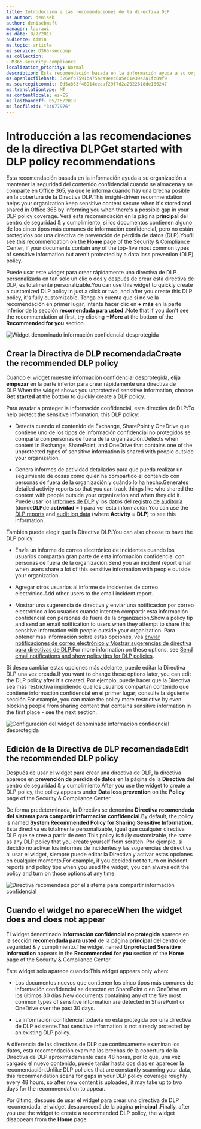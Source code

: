 ```yaml
---
title: Introducción a las recomendaciones de la directiva DLP
ms.author: deniseb
author: denisebmsft
manager: laurawi
ms.date: 8/7/2017
audience: Admin
ms.topic: article
ms.service: O365-seccomp
ms.collection:
- M365-security-compliance
localization_priority: Normal
description: Esta recomendación basada en la información ayuda a su organización a mantener la seguridad del contenido confidencial cuando se almacena y se comparte en Office 365, ya que le informa cuando hay una brecha posible en la cobertura de la Directiva DLP. Verá esta recomendación en la Página principal del centro de seguridad &amp; y cumplimiento, si los documentos contienen alguno de los cinco tipos más comunes de información confidencial, pero no están protegidos por una directiva DLP.
ms.openlocfilehash: 326efb7591ba75ada9eec6a5e61e39e2a1fc09f9
ms.sourcegitcommit: 0d5a863f48914eeaaf29f7d2a2022618de186247
ms.translationtype: MT
ms.contentlocale: es-ES
ms.lasthandoff: 05/15/2019
ms.locfileid: "34077976"
---
```

# <a name="get-started-with-dlp-policy-recommendations"></a><span data-ttu-id="c16b2-104">Introducción a las recomendaciones de la directiva DLP</span><span class="sxs-lookup"><span data-stu-id="c16b2-104">Get started with DLP policy recommendations</span></span>

<span data-ttu-id="c16b2-105">Esta recomendación basada en la información ayuda a su organización a mantener la seguridad del contenido confidencial cuando se almacena y se comparte en Office 365, ya que le informa cuando hay una brecha posible en la cobertura de la Directiva DLP.</span><span class="sxs-lookup"><span data-stu-id="c16b2-105">This insight-driven recommendation helps your organization keep sensitive content secure when it's stored and shared in Office 365 by informing you when there's a possible gap in your DLP policy coverage.</span></span> <span data-ttu-id="c16b2-106">Verá esta recomendación en la página **principal** del centro de seguridad &amp; y cumplimiento, si los documentos contienen alguno de los cinco tipos más comunes de información confidencial, pero no están protegidos por una directiva de prevención de pérdida de datos (DLP).</span><span class="sxs-lookup"><span data-stu-id="c16b2-106">You'll see this recommendation on the **Home** page of the Security &amp; Compliance Center, if your documents contain any of the top-five most common types of sensitive information but aren't protected by a data loss prevention (DLP) policy.</span></span> 
  
<span data-ttu-id="c16b2-107">Puede usar este widget para crear rápidamente una directiva de DLP personalizada en tan solo un clic o dos y después de crear esta directiva de DLP, es totalmente personalizable.</span><span class="sxs-lookup"><span data-stu-id="c16b2-107">You can use this widget to quickly create a customized DLP policy in just a click or two, and after you create this DLP policy, it's fully customizable.</span></span> <span data-ttu-id="c16b2-108">Tenga en cuenta que si no ve la recomendación en primer lugar, intente hacer clic en **+ más** en la parte inferior de la sección **recomendada para usted** .</span><span class="sxs-lookup"><span data-stu-id="c16b2-108">Note that if you don't see the recommendation at first, try clicking **+More** at the bottom of the **Recommended for you** section.</span></span> 
  
![Widget denominado información confidencial desprotegida](media/91bc04d2-6eff-4294-8b73-b2d56d26ffc4.png)
  
## <a name="create-the-recommended-dlp-policy"></a><span data-ttu-id="c16b2-110">Crear la Directiva de DLP recomendada</span><span class="sxs-lookup"><span data-stu-id="c16b2-110">Create the recommended DLP policy</span></span>

<span data-ttu-id="c16b2-111">Cuando el widget muestre información confidencial desprotegida, elija **empezar** en la parte inferior para crear rápidamente una directiva de DLP.</span><span class="sxs-lookup"><span data-stu-id="c16b2-111">When the widget shows you unprotected sensitive information, choose **Get started** at the bottom to quickly create a DLP policy.</span></span> 
  
<span data-ttu-id="c16b2-112">Para ayudar a proteger la información confidencial, esta directiva de DLP:</span><span class="sxs-lookup"><span data-stu-id="c16b2-112">To help protect the sensitive information, this DLP policy:</span></span>
  
- <span data-ttu-id="c16b2-113">Detecta cuando el contenido de Exchange, SharePoint y OneDrive que contiene uno de los tipos de información confidencial no protegidos se comparte con personas de fuera de la organización.</span><span class="sxs-lookup"><span data-stu-id="c16b2-113">Detects when content in Exchange, SharePoint, and OneDrive that contains one of the unprotected types of sensitive information is shared with people outside your organization.</span></span>
    
- <span data-ttu-id="c16b2-114">Genera informes de actividad detallados para que pueda realizar un seguimiento de cosas como quién ha compartido el contenido con personas de fuera de la organización y cuándo lo ha hecho.</span><span class="sxs-lookup"><span data-stu-id="c16b2-114">Generates detailed activity reports so that you can track things like who shared the content with people outside your organization and when they did it.</span></span> <span data-ttu-id="c16b2-115">Puede usar los [informes de DLP](view-the-dlp-reports.md) y los datos del [registro de auditoría](search-the-audit-log-in-security-and-compliance.md) (donde**DLP**de **actividad** = ) para ver esta información.</span><span class="sxs-lookup"><span data-stu-id="c16b2-115">You can use the [DLP reports](view-the-dlp-reports.md) and [audit log data](search-the-audit-log-in-security-and-compliance.md) (where **Activity** = **DLP**) to see this information.</span></span>
    
<span data-ttu-id="c16b2-116">También puede elegir que la Directiva DLP:</span><span class="sxs-lookup"><span data-stu-id="c16b2-116">You can also choose to have the DLP policy:</span></span>
  
- <span data-ttu-id="c16b2-117">Envíe un informe de correo electrónico de incidentes cuando los usuarios compartan gran parte de esta información confidencial con personas de fuera de la organización.</span><span class="sxs-lookup"><span data-stu-id="c16b2-117">Send you an incident report email when users share a lot of this sensitive information with people outside your organization.</span></span>
    
- <span data-ttu-id="c16b2-118">Agregar otros usuarios al informe de incidentes de correo electrónico.</span><span class="sxs-lookup"><span data-stu-id="c16b2-118">Add other users to the email incident report.</span></span>
    
- <span data-ttu-id="c16b2-119">Mostrar una sugerencia de directiva y enviar una notificación por correo electrónico a los usuarios cuando intenten compartir esta información confidencial con personas de fuera de la organización.</span><span class="sxs-lookup"><span data-stu-id="c16b2-119">Show a policy tip and send an email notification to users when they attempt to share this sensitive information with people outside your organization.</span></span> <span data-ttu-id="c16b2-120">Para obtener más información sobre estas opciones, vea [enviar notificaciones de correo electrónico y Mostrar sugerencias de directiva para directivas de DLP](use-notifications-and-policy-tips.md).</span><span class="sxs-lookup"><span data-stu-id="c16b2-120">For more information on these options, see [Send email notifications and show policy tips for DLP policies](use-notifications-and-policy-tips.md).</span></span>
    
<span data-ttu-id="c16b2-121">Si desea cambiar estas opciones más adelante, puede editar la Directiva DLP una vez creada.</span><span class="sxs-lookup"><span data-stu-id="c16b2-121">If you want to change these options later, you can edit the DLP policy after it's created.</span></span> <span data-ttu-id="c16b2-122">Por ejemplo, puede hacer que la Directiva sea más restrictiva impidiendo que los usuarios compartan contenido que contiene información confidencial en el primer lugar; consulte la siguiente sección.</span><span class="sxs-lookup"><span data-stu-id="c16b2-122">For example, you can make the policy more restrictive by even blocking people from sharing content that contains sensitive information in the first place - see the next section.</span></span>
  
![Configuración del widget denominado información confidencial desprotegida](media/b6106cbd-1bed-4582-aaef-b678de470c9b.png)
  
## <a name="edit-the-recommended-dlp-policy"></a><span data-ttu-id="c16b2-124">Edición de la Directiva de DLP recomendada</span><span class="sxs-lookup"><span data-stu-id="c16b2-124">Edit the recommended DLP policy</span></span>

<span data-ttu-id="c16b2-125">Después de usar el widget para crear una directiva de DLP, la directiva aparece en **prevención de pérdida de datos** en la página de la **Directiva** del centro de seguridad &amp; y cumplimiento.</span><span class="sxs-lookup"><span data-stu-id="c16b2-125">After you use the widget to create a DLP policy, the policy appears under **Data loss prevention** on the **Policy** page of the Security &amp; Compliance Center.</span></span> 
  
<span data-ttu-id="c16b2-126">De forma predeterminada, la Directiva se denomina **Directiva recomendada del sistema para compartir información confidencial**.</span><span class="sxs-lookup"><span data-stu-id="c16b2-126">By default, the policy is named **System Recommended Policy for Sharing Sensitive Information**.</span></span> <span data-ttu-id="c16b2-127">Esta directiva es totalmente personalizable, igual que cualquier directiva DLP que se cree a partir de cero.</span><span class="sxs-lookup"><span data-stu-id="c16b2-127">This policy is fully customizable, the same as any DLP policy that you create yourself from scratch.</span></span> <span data-ttu-id="c16b2-128">Por ejemplo, si decidió no activar los informes de incidentes y las sugerencias de directiva al usar el widget, siempre puede editar la Directiva y activar estas opciones en cualquier momento.</span><span class="sxs-lookup"><span data-stu-id="c16b2-128">For example, if you decided not to turn on incident reports and policy tips when you used the widget, you can always edit the policy and turn on those options at any time.</span></span>
  
![Directiva recomendada por el sistema para compartir información confidencial](media/2fc49f25-ec25-4433-add4-d60f73888f13.png)
  
## <a name="when-the-widget-does-and-does-not-appear"></a><span data-ttu-id="c16b2-130">Cuando el widget no aparece</span><span class="sxs-lookup"><span data-stu-id="c16b2-130">When the widget does and does not appear</span></span>

<span data-ttu-id="c16b2-131">El widget denominado **información confidencial no protegida** aparece en la sección **recomendada para usted** de la página **principal** del centro de seguridad &amp; y cumplimiento.</span><span class="sxs-lookup"><span data-stu-id="c16b2-131">The widget named **Unprotected Sensitive Information** appears in the **Recommended for you** section of the **Home** page of the Security &amp; Compliance Center.</span></span> 
  
<span data-ttu-id="c16b2-132">Este widget solo aparece cuando:</span><span class="sxs-lookup"><span data-stu-id="c16b2-132">This widget appears only when:</span></span>
  
- <span data-ttu-id="c16b2-133">Los documentos nuevos que contienen los cinco tipos más comunes de información confidencial se detectan en SharePoint o en OneDrive en los últimos 30 días.</span><span class="sxs-lookup"><span data-stu-id="c16b2-133">New documents containing any of the five most common types of sensitive information are detected in SharePoint or OneDrive over the past 30 days.</span></span>
    
- <span data-ttu-id="c16b2-134">La información confidencial todavía no está protegida por una directiva de DLP existente.</span><span class="sxs-lookup"><span data-stu-id="c16b2-134">That sensitive information is not already protected by an existing DLP policy.</span></span>
    
<span data-ttu-id="c16b2-135">A diferencia de las directivas de DLP que continuamente examinan los datos, esta recomendación examina las brechas de la cobertura de la Directiva de DLP aproximadamente cada 48 horas, por lo que, una vez cargado el nuevo contenido, puede tardar hasta dos días en aparecer la recomendación.</span><span class="sxs-lookup"><span data-stu-id="c16b2-135">Unlike DLP policies that are constantly scanning your data, this recommendation scans for gaps in your DLP policy coverage roughly every 48 hours, so after new content is uploaded, it may take up to two days for the recommendation to appear.</span></span>
  
<span data-ttu-id="c16b2-136">Por último, después de usar el widget para crear una directiva de DLP recomendada, el widget desaparecerá de la página **principal** .</span><span class="sxs-lookup"><span data-stu-id="c16b2-136">Finally, after you use the widget to create a recommended DLP policy, the widget disappears from the **Home** page.</span></span> 
  

